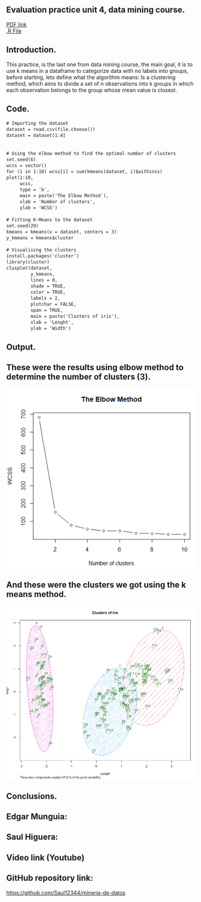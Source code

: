 ## Evaluation practice unit 4, data mining course.  

[PDF link]()  
[.R File]()  

## Introduction.  
This practice, is the last one from data mining course, the main goal, it is to use k means in a dataframe to categorize data with no labels into groups, before starting, lets define what the algorithm means: Is a clustering method, which aims to divide a set of n observations into k groups in which each observation belongs to the group whose mean value is closest.  

## Code.  
~~~
# Importing the dataset
dataset = read.csv(file.choose())
dataset = dataset[1:4]


# Using the elbow method to find the optimal number of clusters
set.seed(6)
wcss = vector()
for (i in 1:10) wcss[i] = sum(kmeans(dataset, i)$withinss)
plot(1:10,
     wcss,
     type = 'b',
     main = paste('The Elbow Method'),
     xlab = 'Number of clusters',
     ylab = 'WCSS')

# Fitting K-Means to the dataset
set.seed(29)
kmeans = kmeans(x = dataset, centers = 3)
y_kmeans = kmeans$cluster

# Visualising the clusters
install.packages('cluster')
library(cluster)
clusplot(dataset,
         y_kmeans,
         lines = 0,
         shade = TRUE,
         color = TRUE,
         labels = 2,
         plotchar = FALSE,
         span = TRUE,
         main = paste('Clusters of iris'),
         xlab = 'Lenght',
         ylab = 'Width')

~~~

## Output.  
## These were the results using elbow method to determine the number of clusters (3).  
![elbow](/images/elbow.PNG)  

## And these were the clusters we got using the k means method.  

![clusters](/images/clusters.PNG)  



## Conclusions.  


## Edgar Munguia:  


## Saul Higuera:  


## Video link (Youtube)  


## GitHub repository link:  
https://github.com/Saul12344/mineria-de-datos
